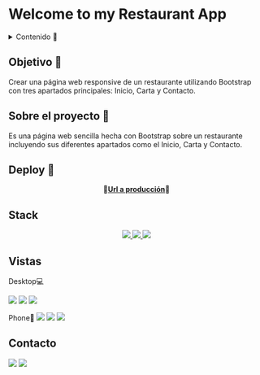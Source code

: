 # Welcome to my Restaurant App

<details>
  <summary>Contenido 📝</summary>
  <ol>
    <li><a href="#objetivo-🎯">Objetivo</a></li>
    <li><a href="#sobre-el-proyecto-🔎">Sobre el proyecto</a></li>
    <li><a href="#deploy-🚀">Deploy</a></li>
    <li><a href="#stack">Stack</a></li>
    <li><a href="#vistas">Vistas</a></li>
    <li><a href="#contacto">Contacto</a></li>
  </ol>
</details>

## Objetivo 🎯

Crear una página web responsive de un restaurante utilizando Bootstrap con tres apartados principales: Inicio, Carta y Contacto.

## Sobre el proyecto 🔎

Es una página web sencilla hecha con Bootstrap sobre un restaurante incluyendo sus diferentes apartados como el Inicio, Carta y Contacto.

## Deploy 🚀

<div align="center">
    🍴<a href="https://www.google.com"><strong>Url a producción</strong></a>🍴
</div>

## Stack

<div align="center">
<a href="https://developer.mozilla.org/es/docs/Glossary/HTML5">
    <img src= "https://img.shields.io/badge/HTML5-E34F26?style=for-the-badge&logo=html5&logoColor=white"/>
</a>
<a href="https://developer.mozilla.org/es/docs/Web/CSS">
    <img src= "https://img.shields.io/badge/CSS3-1572B6?style=for-the-badge&logo=css3&logoColor=white"/>
</a>
<a href="https://getbootstrap.com/docs/5.0/getting-started/introduction/">
    <img src= "https://img.shields.io/badge/Bootstrap-563D7C?style=for-the-badge&logo=bootstrap&logoColor=white"/>
</a>
 </div>

## Vistas

Desktop💻

<img src="./img/captura1.png">  
<img src="./img/captura2.png">
<img src="./img/captura3.png">

Phone📱
<img src="./img/captura-movil1.png">
<img src="./img/captura-movil2.png">
<img src="./img/captura-movil3.png">

## Contacto

<a href = "mailto:yonetzymm@gmail.com"><img src="https://img.shields.io/badge/Gmail-C6362C?style=for-the-badge&logo=gmail&logoColor=white" target="_blank"></a>
<a href="https://www.linkedin.com/in/yonetzy-moreno/" target="_blank"><img src="https://img.shields.io/badge/-LinkedIn-%230077B5?style=for-the-badge&logo=linkedin&logoColor=white" target="_blank"></a>

</p>
